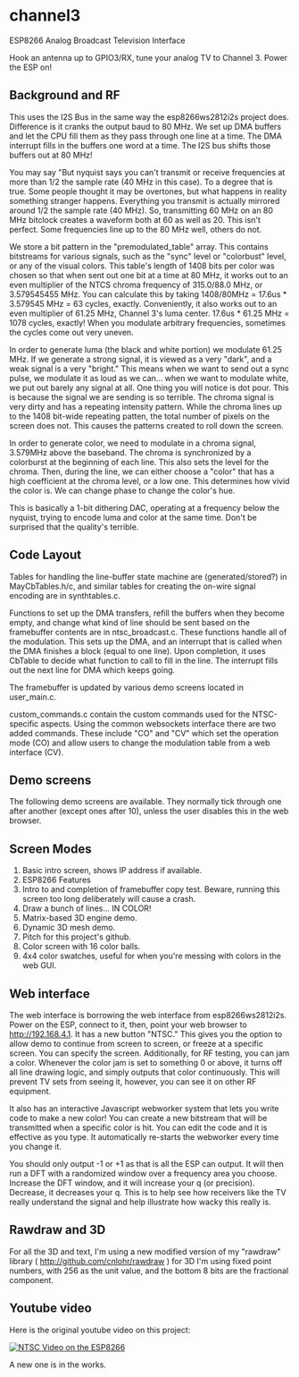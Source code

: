 # channel3

ESP8266 Analog Broadcast Television Interface

Hook an antenna up to GPIO3/RX, tune your analog TV to Channel 3.  Power the ESP on!

## Background and RF

This uses the I2S Bus in the same way the esp8266ws2812i2s project does.  Difference is it cranks the output baud to 80 MHz.  We set up DMA buffers and let the CPU fill them as they pass through one line at a time.  The DMA interrupt fills in the buffers one word at a time.  The I2S bus shifts those buffers out at 80 MHz!

You may say "But nyquist says you can't transmit or receive frequencies at more than 1/2 the sample rate (40 MHz in this case).  To a degree that is true.  Some people thought it may be overtones, but what happens in reality something stranger happens.  Everything you transmit is actually mirrored around 1/2 the sample rate (40 MHz).  So, transmitting 60 MHz on an 80 MHz bitclock creates a waveform both at 60 as well as 20.  This isn't perfect.  Some frequencies line up to the 80 MHz well, others do not.

We store a bit pattern in the "premodulated_table" array.  This contains bitstreams for various signals, such as the "sync" level or "colorbust" level, or any of the visual colors.  This table's length of 1408 bits per color was chosen so that when sent out one bit at a time at 80 MHz, it works out to an even multiplier of the NTCS chroma frequency of 315.0/88.0 MHz, or 3.579545455 MHz.  You can calculate this by taking 1408/80MHz = 17.6us * 3.579545 MHz = 63 cycles, exactly.  Conveniently, it also works out to an even multiplier of 61.25 MHz, Channel 3's luma center.  17.6us * 61.25 MHz = 1078 cycles, exactly! When you modulate arbitrary frequencies, sometimes the cycles come out very uneven. 

In order to generate luma (the black and white portion) we modulate 61.25 MHz.  If we generate a strong signal, it is viewed as a very "dark", and a weak signal is a very "bright."  This means when we want to send out a sync pulse, we modulate it as loud as we can... when we want to modulate white, we put out barely any signal at all.  One thing you will notice is dot pour.  This is because the signal we are sending is so terrible.  The chroma signal is very dirty and has a repeating intensity pattern.  While the chroma lines up to the 1408 bit-wide repeating patten, the total number of pixels on the screen does not.  This causes the patterns created to roll down the screen.

In order to generate color, we need to modulate in a chroma signal, 3.579MHz above the baseband.  The chroma is synchronized by a colorburst at the beginning of each line.  This also sets the level for the chroma.  Then, during the line, we can either choose a "color" that has a high coefficient at the chroma level, or a low one.  This determines how vivid the color is.  We can change phase to change the color's hue.

This is basically a 1-bit dithering DAC, operating at a frequency below the nyquist, trying to encode luma and color at the same time.  Don't be surprised that the quality's terrible.

## Code Layout

Tables for handling the line-buffer state machine are (generated/stored?) in MayCbTables.h/c, and similar tables for creating the on-wire signal encoding are in synthtables.c.

Functions to set up the DMA transfers, refill the buffers when they become empty, and change what kind of line should be sent based on the framebuffer contents are in ntsc_broadcast.c. These functions handle all of the modulation.  This sets up the DMA, and an interrupt that is called when the DMA finishes a block (equal to one line).  Upon completion, it uses CbTable to decide what function to call to fill in the line.  The interrupt fills out the next line for DMA which keeps going.

The framebuffer is updated by various demo screens located in user_main.c.

custom_commands.c contain the custom commands used for the NTSC-specific aspects.  Using the common websockets interface there are two added commands.  These include "CO" and "CV" which set the operation mode (CO) and allow users to change the modulation table from a web interface (CV).

## Demo screens

The following demo screens are available.  They normally tick through one after another (except ones after 10), unless the user disables this in the web browser.

## Screen Modes

1. Basic intro screen, shows IP address if available.
2. ESP8266 Features
3. Intro to and completion of framebuffer copy test.  Beware, running this screen too long deliberately will cause a crash.
6. Draw a bunch of lines... IN COLOR!
7. Matrix-based 3D engine demo.
8. Dynamic 3D mesh demo.
9. Pitch for this project's github.
10. Color screen with 16 color balls.
11. 4x4 color swatches, useful for when you're messing with colors in the web GUI.

## Web interface

The web interface is borrowing the web interface from esp8266ws2812i2s.  Power on the ESP, connect to it, then, point your web browser to http://192.168.4.1.  It has a new button "NTSC."  This gives you the option to allow demo to continue from screen to screen, or freeze at a specific screen.  You can specify the screen.  Additionally, for RF testing, you can jam a color.  Whenever the color jam is set to something 0 or above, it turns off all line drawing logic, and simply outputs that color continuously.  This will prevent TV sets from seeing it, however, you can see it on other RF equipment.

It also has an interactive Javascript webworker system that lets you write code to make a new color!  You can create a new bitstream that will be transmitted when a specific color is hit.  You can edit the code and it is effective as you type.  It automatically re-starts the webworker every time you change it.

You should only output -1 or +1 as that is all the ESP can output.  It will then run a DFT with a randomized window over a frequency area you choose.  Increase the DFT window, and it will increase your q (or precision).  Decrease, it decreases your q.  This is to help see how receivers like the TV really understand the signal and help illustrate how wacky this really is.

## Rawdraw and 3D

For all the 3D and text, I'm using a new modified version of my "rawdraw" library ( http://github.com/cnlohr/rawdraw ) for 3D I'm using fixed point numbers, with 256 as the unit value, and the bottom 8 bits are the fractional component.

## Youtube video

Here is the original youtube video on this project:

[![NTSC Video on the ESP8266](http://img.youtube.com/vi/SSiRkpgwVKY/0.jpg)](http://www.youtube.com/watch?v=SSiRkpgwVKY)

A new one is in the works.

